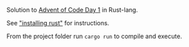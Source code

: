 Solution to [Advent of Code Day 1](http://adventofcode.com/day/1) in Rust-lang.

See ["installing rust"](https://doc.rust-lang.org/stable/book/installing-rust.html) for instructions.

From the project folder run ```cargo run``` to compile and execute.
